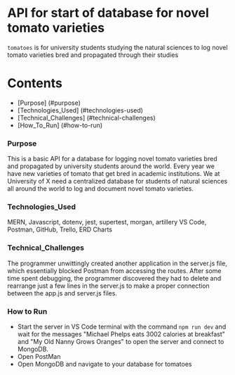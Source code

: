# API for start of database for novel tomato varieties

`tomatoes` is for university students studying the natural sciences to log novel tomato varieties bred and propagated through their studies 

##

Contents
=========

* [Purpose] (#purpose) 
* [Technologies_Used] (#technologies-used)
* [Technical_Challenges] (#technical-challenges)
* [How_To_Run] (#how-to-run)


### Purpose 

This is a basic API for a database for logging novel tomato varieties bred and propagated by university students around the world. 
Every year we have new varieties of tomato that get bred in academic institutions. We at University of X need a centralized database for students of natural sciences all around the world to log and document novel tomato varieties.

### Technologies_Used
 
 MERN, Javascript, dotenv, jest, supertest, morgan, artillery 
 VS Code, Postman, GitHub, Trello, ERD Charts

### Technical_Challenges 

The programmer unwittingly created another application in the server.js file, which essentially blocked Postman from accessing the routes. After some time spent debugging, the programmer discovered they had to delete and rearrange just a few lines in the server.js to make a proper connection between the app.js and server.js files. 

### How to Run 

- Start the server in VS Code terminal with the command `npm run dev` and wait for the messages "Michael Phelps eats 3002 calories at breakfast" and "My Old Nanny Grows Oranges" to open the server and connect to MongoDB. 
- Open PostMan 
- Open MongoDB and navigate to your database for tomatoes
